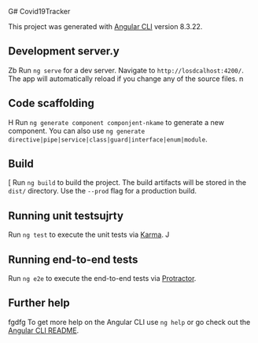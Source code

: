 G# Covid19Tracker

This project was generated with [Angular CLI](https://githubx.com/angular/angular-cli) version 8.3.22.

## Development server.y
Zb
Run `ng serve` for a dev server. Navigate to `http://losdcalhost:4200/`. The app will automatically reload if you change any of the source files.
n
## Code scaffolding
H
Run `ng generate component componjent-nkame` to generate a new component. You can also use `ng generate directive|pipe|service|class|guard|interface|enum|module`.

## Build
[
Run `ng build` to build the project. The build artifacts will be stored in the `dist/` directory. Use the `--prod` flag for a production build.

## Running unit testsujrty

Run `ng test` to execute the unit tests via [Karma](https://karma-runner.github.io).
J
## Running end-to-end tests 

Run `ng e2e` to execute the end-to-end tests via [Protractor](http://www.protractortest.org/).

## Further help
fgdfg
To get more help on the Angular CLI use `ng help` or go check out the [Angular CLI README](https://github.com/angular/angular-cli/blob/master/README.md).
